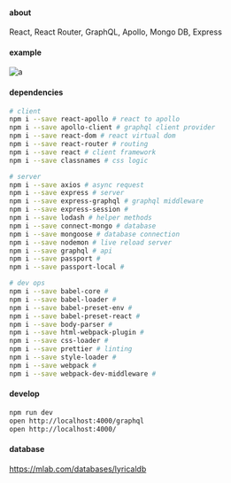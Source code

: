 #### about

React, React Router, GraphQL, Apollo, Mongo DB, Express

#### example

![a](https://user-images.githubusercontent.com/2933593/35165630-ef823a78-fd03-11e7-8159-cce9c33c262a.gif)

#### dependencies

```sh
# client
npm i --save react-apollo # react to apollo
npm i --save apollo-client # graphql client provider
npm i --save react-dom # react virtual dom
npm i --save react-router # routing
npm i --save react # client framework
npm i --save classnames # css logic

# server
npm i --save axios # async request
npm i --save express # server
npm i --save express-graphql # graphql middleware
npm i --save express-session #
npm i --save lodash # helper methods
npm i --save connect-mongo # database
npm i --save mongoose # database connection
npm i --save nodemon # live reload server
npm i --save graphql # api
npm i --save passport #
npm i --save passport-local #

# dev ops
npm i --save babel-core #
npm i --save babel-loader #
npm i --save babel-preset-env #
npm i --save babel-preset-react #
npm i --save body-parser #
npm i --save html-webpack-plugin #
npm i --save css-loader #
npm i --save prettier # linting
npm i --save style-loader #
npm i --save webpack #
npm i --save webpack-dev-middleware #
```

#### develop

```sh
npm run dev
open http://localhost:4000/graphql
open http://localhost:4000/
```

#### database

https://mlab.com/databases/lyricaldb
